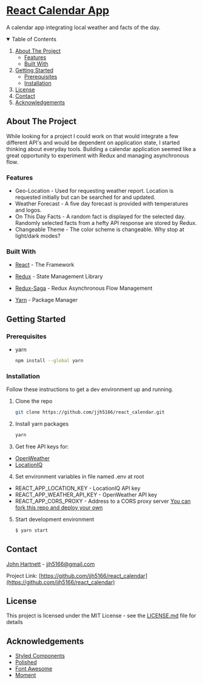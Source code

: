 # [React Calendar App](https://jjhvcal.netlify.app/) 

A calendar app integrating local weather and facts of the day.

<details open="open">
  <summary>Table of Contents</summary>
  <ol>
    <li>
      <a href="#about-the-project">About The Project</a>
      <ul>
        <li><a href="#features">Features</a></li>
        <li><a href="#built-with">Built With</a></li>
      </ul>
    </li>
    <li>
      <a href="#getting-started">Getting Started</a>
      <ul>
        <li><a href="#prerequisites">Prerequisites</a></li>
        <li><a href="#installation">Installation</a></li>
      </ul>
    </li>
    <li><a href="#license">License</a></li>
    <li><a href="#contact">Contact</a></li>
    <li><a href="#acknowledgements">Acknowledgements</a></li>
  </ol>
</details>

## About The Project

While looking for a project I could work on that would integrate a few different API's and would be dependent on application state, I started thinking about everyday tools. Building a calendar application seemed like a great opportunity to experiment with Redux and managing asynchronous flow.

### Features

- Geo-Location - Used for requesting weather report. Location is requested initially but can be searched for and updated.
- Weather Forecast - A five day forecast is provided with temperatures and logos.
- On This Day Facts - A random fact is displayed for the selected day. Randomly selected facts from a hefty API response are stored by Redux.
- Changeable Theme - The color scheme is changeable. Why stop at light/dark modes?

### Built With

- [React](https://reactjs.org/) - The Framework

- [Redux](https://redux.js.org/) - State Management Library

- [Redux-Saga](https://redux-saga.js.org/) - Redux Asynchronous Flow Management

- [Yarn](https://yarnpkg.com/) - Package Manager

## Getting Started

### Prerequisites

* yarn
  ```sh
  npm install --global yarn
  ```

### Installation

Follow these instructions to get a dev environment up and running.

1. Clone the repo
   ```sh
   git clone https://github.com/jjh5166/react_calendar.git
   ```
2. Install yarn packages
   ```sh
   yarn
   ```
3. Get free API keys for:
  - [OpenWeather](https://openweathermap.org/)
  - [LocationIQ](https://locationiq.com/)
4. Set environment variables in file named .env at root
  - REACT_APP_LOCATION_KEY - LocationIQ  API key
  - REACT_APP_WEATHER_API_KEY - OpenWeather API key
  - REACT_APP_CORS_PROXY - Address to a CORS proxy server [You can fork this repo and deploy your own](https://github.com/Rob--W/cors-anywhere/)
5. Start development environment
    ```sh
    $ yarn start
    ```

## Contact

[John Hartnett](https://jjhv.me) - jjh5166@gmail.com

Project Link: [https://github.com/jjh5166/react_calendar](https://github.com/jjh5166/react_calendar)

## License

This project is licensed under the MIT License - see the [LICENSE.md](LICENSE.md) file for details

## Acknowledgements
* [Styled Components](https://styled-components.com/)
* [Polished](https://polished.js.org/)
* [Font Awesome](https://fontawesome.com)
* [Moment](https://momentjs.com/)
